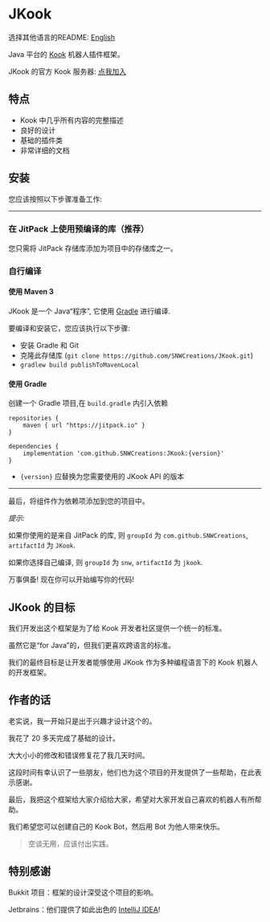 # JKook

选择其他语言的README: [English](README.md)

Java 平台的 [Kook](https://kookapp.cn) 机器人插件框架。

JKook 的官方 Kook 服务器: [点我加入](https://kook.top/aecCr6)

## 特点

* Kook 中几乎所有内容的完整描述
* 良好的设计
* 基础的插件类
* 非常详细的文档

## 安装

您应该按照以下步骤准备工作:

---

### 在 JitPack 上使用预编译的库（推荐）

您只需将 JitPack 存储库添加为项目中的存储库之一。

### 自行编译

#### 使用 Maven 3

JKook 是一个 Java“程序”, 它使用 [Gradle](https://gradle.org) 进行编译.

要编译和安装它，您应该执行以下步骤:
* 安装 Gradle 和 Git
* 克隆此存储库 (`git clone https://github.com/SNWCreations/JKook.git`)
* `gradlew build publishToMavenLocal`

#### 使用 Gradle

创建一个 Gradle 项目,在 `build.gradle` 内引入依赖

```
repositories {
    maven { url "https://jitpack.io" }
}

dependencies {
    implementation 'com.github.SNWCreations:JKook:{version}'
}
```

* `{version}` 应替换为您需要使用的 JKook API 的版本

---

最后，将组件作为依赖项添加到您的项目中。

_提示:_

如果你使用的是来自 JitPack 的库, 则 `groupId` 为 `com.github.SNWCreations`, `artifactId` 为 `JKook`.

如果你选择自己编译, 则 `groupId` 为 `snw`, `artifactId` 为 `jkook`.

万事俱备! 现在你可以开始编写你的代码!

## JKook 的目标

我们开发出这个框架是为了给 Kook 开发者社区提供一个统一的标准。

虽然它是“for Java”的，但我们更喜欢跨语言的标准。

我们的最终目标是让开发者能够使用 JKook 作为多种编程语言下的 Kook 机器人的开发框架。

## 作者的话

老实说，我一开始只是出于兴趣才设计这个的。

我花了 20 多天完成了基础的设计。

大大小小的修改和错误修复花了我几天时间。

这段时间有幸认识了一些朋友，他们也为这个项目的开发提供了一些帮助，在此表示感谢。

最后，我把这个框架给大家介绍给大家，希望对大家开发自己喜欢的机器人有所帮助。

我们希望您可以创建自己的 Kook Bot，然后用 Bot 为他人带来快乐。

> 空谈无用，应该付出实践。

## 特别感谢

Bukkit 项目：框架的设计深受这个项目的影响。

Jetbrains：他们提供了如此出色的 [IntelliJ IDEA](https://www.jetbrains.com/idea)!
